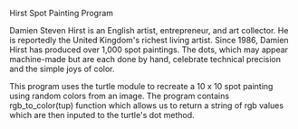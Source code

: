 Hirst Spot Painting Program

Damien Steven Hirst is an English artist, entrepreneur, and art collector. He is reportedly the United Kingdom's richest living artist.
Since 1986, Damien Hirst has produced over 1,000 spot paintings. The dots, which may appear machine-made but are each done by hand, 
celebrate technical precision and the simple joys of color. 

This program uses the turtle module to recreate a 10 x 10 spot painting using random colors from an image.
The program contains rgb_to_color(tup) function which allows us to return a string of rgb values which are then inputed to the 
turtle's dot method.

